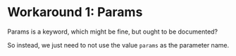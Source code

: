 # Workaround 1: Params

Params is a keyword, which might be fine, but ought to be documented?

So instead, we just need to not use the value `params` as the parameter name.
